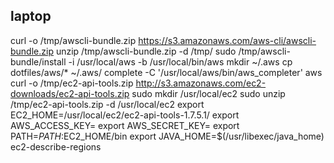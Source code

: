 ## laptop
  curl -o /tmp/awscli-bundle.zip https://s3.amazonaws.com/aws-cli/awscli-bundle.zip
  unzip /tmp/awscli-bundle.zip -d /tmp/
  sudo /tmp/awscli-bundle/install -i /usr/local/aws -b /usr/local/bin/aws
  mkdir ~/.aws
  cp dotfiles/aws/* ~/.aws/
  complete -C '/usr/local/aws/bin/aws_completer' aws
  curl -o /tmp/ec2-api-tools.zip http://s3.amazonaws.com/ec2-downloads/ec2-api-tools.zip
  sudo mkdir /usr/local/ec2
  sudo unzip /tmp/ec2-api-tools.zip -d /usr/local/ec2
  export EC2_HOME=/usr/local/ec2/ec2-api-tools-1.7.5.1/
  export AWS_ACCESS_KEY=
  export AWS_SECRET_KEY=
  export PATH=$PATH:$EC2_HOME/bin
  export JAVA_HOME=$(/usr/libexec/java_home)
  ec2-describe-regions
